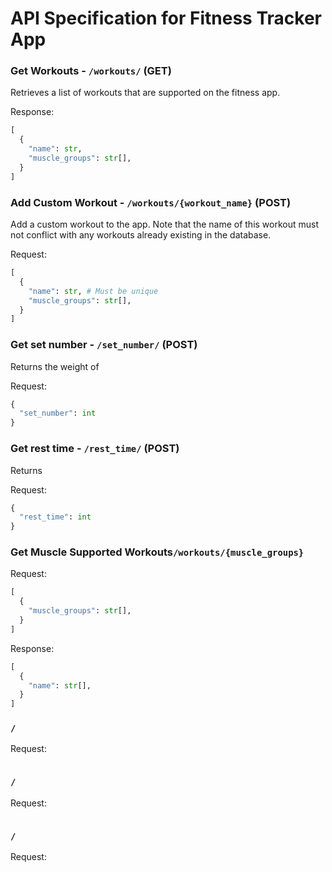 # API Specification for Fitness Tracker App

### Get Workouts - `/workouts/` (GET)
Retrieves a list of workouts that are supported on the fitness app.

Response:
```python
[
  {
    "name": str,
    "muscle_groups": str[],
  }
]
```

### Add Custom Workout - `/workouts/{workout_name}` (POST)
Add a custom workout to the app. Note that the name of this workout must not conflict with any workouts already existing in the database.

Request:
```python
[
  {
    "name": str, # Must be unique
    "muscle_groups": str[],
  }
]
```

### Get set number - `/set_number/` (POST)
Returns the weight of 

Request:

```python
{
  "set_number": int
}
```

### Get rest time - `/rest_time/` (POST)
Returns 

Request:

```python
{
  "rest_time": int 
}
```

### Get Muscle Supported Workouts`/workouts/{muscle_groups}`

Request:
```python
[
  {
    "muscle_groups": str[],
  }
]
```
Response:
```python
[
  {
    "name": str[],
  }
]
```

### `/`

Request:

```python

```

### `/`

Request:

```python

```

### `/`

Request:

```python

```
